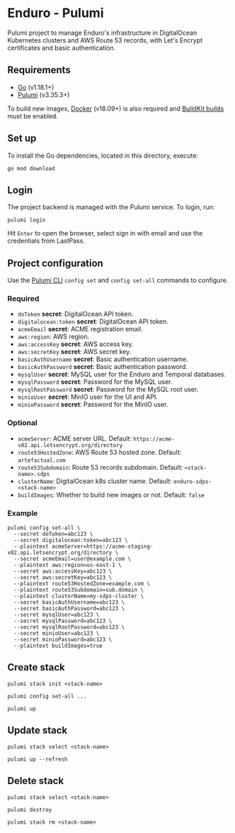 # Enduro - Pulumi

Pulumi project to manage Enduro's infrastructure in DigitalOcean Kubernetes
clusters and AWS Route 53 records, with Let's Encrypt certificates and basic
authentication.

## Requirements

- [Go] (v1.18.1+)
- [Pulumi] (v3.35.3+)

To build new images, [Docker] (v18.09+) is also required and [BuildKit builds]
must be enabled.

## Set up

To install the Go dependencies, located in this directory, execute:

```
go mod download
```

## Login

The project backend is managed with the Pulumi service. To login, run:

```
pulumi login
```

Hit `Enter` to open the browser, select sign in with email and use the
credentials from LastPass.

## Project configuration

Use the [Pulumi CLI] `config set` and `config set-all` commands to configure.

### Required

- `doToken` **secret**: DigitalOcean API token.
- `digitalocean:token` **secret**: DigitalOcean API token.
- `acmeEmail` **secret**: ACME registration email.
- `aws:region`: AWS region.
- `aws:accessKey` **secret**: AWS access key.
- `aws:secretKey` **secret**: AWS secret key.
- `basicAuthUsername` **secret**: Basic authentication username.
- `basicAuthPassword` **secret**: Basic authentication password.
- `mysqlUser` **secret**: MySQL user for the Enduro and Temporal databases.
- `mysqlPassword` **secret**: Password for the MySQL user.
- `mysqlRootPassword` **secret**: Password for the MySQL root user.
- `minioUser` **secret**: MinIO user for the UI and API.
- `minioPassword` **secret**: Password for the MinIO user.

### Optional

- `acmeServer`: ACME server URL. Default: `https://acme-v02.api.letsencrypt.org/directory`
- `route53HostedZone`: AWS Route 53 hosted zone. Default: `artefactual.com`
- `route53Subdomain`: Route 53 records subdomain. Default: `<stack-name>.sdps`
- `clusterName`: DigitalOcean k8s cluster name. Default: `enduro-sdps-<stack-name>`
- `buildImages`: Whether to build new images or not. Default: `false`

### Example

```
pulumi config set-all \
  --secret doToken=abc123 \
  --secret digitalocean:token=abc123 \
  --plaintext acmeServer=https://acme-staging-v02.api.letsencrypt.org/directory \
  --secret acmeEmail=user@example.com \
  --plaintext aws:region=us-east-1 \
  --secret aws:accessKey=abc123 \
  --secret aws:secretKey=abc123 \
  --plaintext route53HostedZone=example.com \
  --plaintext route53Subdomain=sub.domain \
  --plaintext clusterName=my-sdps-cluster \
  --secret basicAuthUsername=abc123 \
  --secret basicAuthPassword=abc123 \
  --secret mysqlUser=abc123 \
  --secret mysqlPassword=abc123 \
  --secret mysqlRootPassword=abc123 \
  --secret minioUser=abc123 \
  --secret minioPassword=abc123 \
  --plaintext buildImages=true
```

## Create stack

```
pulumi stack init <stack-name>

pulumi config set-all ...

pulumi up
```

## Update stack

```
pulumi stack select <stack-name>

pulumi up --refresh
```

## Delete stack

```
pulumi stack select <stack-name>

pulumi destroy

pulumi stack rm <stack-name>
```

[go]: https://go.dev/doc/install
[pulumi]: https://www.pulumi.com/docs/get-started/install/
[docker]: https://docs.docker.com/get-docker/
[buildkit builds]: https://docs.docker.com/develop/develop-images/build_enhancements/
[pulumi cli]: https://www.pulumi.com/docs/reference/cli/
